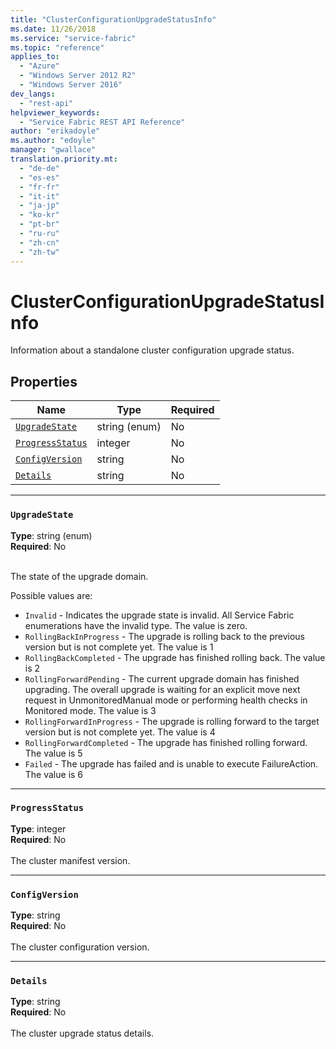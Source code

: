 ```yaml
---
title: "ClusterConfigurationUpgradeStatusInfo"
ms.date: 11/26/2018
ms.service: "service-fabric"
ms.topic: "reference"
applies_to: 
  - "Azure"
  - "Windows Server 2012 R2"
  - "Windows Server 2016"
dev_langs: 
  - "rest-api"
helpviewer_keywords: 
  - "Service Fabric REST API Reference"
author: "erikadoyle"
ms.author: "edoyle"
manager: "gwallace"
translation.priority.mt: 
  - "de-de"
  - "es-es"
  - "fr-fr"
  - "it-it"
  - "ja-jp"
  - "ko-kr"
  - "pt-br"
  - "ru-ru"
  - "zh-cn"
  - "zh-tw"
---
```

# ClusterConfigurationUpgradeStatusInfo

Information about a standalone cluster configuration upgrade status.

## Properties
| Name | Type | Required |
| --- | --- | --- |
| [`UpgradeState`](#upgradestate) | string (enum) | No |
| [`ProgressStatus`](#progressstatus) | integer | No |
| [`ConfigVersion`](#configversion) | string | No |
| [`Details`](#details) | string | No |

____
### `UpgradeState`
__Type__: string (enum) <br/>
__Required__: No<br/>
<br/>


The state of the upgrade domain.

Possible values are: 

  - `Invalid` - Indicates the upgrade state is invalid. All Service Fabric enumerations have the invalid type. The value is zero.
  - `RollingBackInProgress` - The upgrade is rolling back to the previous version but is not complete yet. The value is 1
  - `RollingBackCompleted` - The upgrade has finished rolling back. The value is 2
  - `RollingForwardPending` - The current upgrade domain has finished upgrading. The overall upgrade is waiting for an explicit move next request in UnmonitoredManual mode or performing health checks in Monitored mode. The value is 3
  - `RollingForwardInProgress` - The upgrade is rolling forward to the target version but is not complete yet. The value is 4
  - `RollingForwardCompleted` - The upgrade has finished rolling forward. The value is 5
  - `Failed` - The upgrade has failed and is unable to execute FailureAction. The value is 6



____
### `ProgressStatus`
__Type__: integer <br/>
__Required__: No<br/>
<br/>
The cluster manifest version.

____
### `ConfigVersion`
__Type__: string <br/>
__Required__: No<br/>
<br/>
The cluster configuration version.

____
### `Details`
__Type__: string <br/>
__Required__: No<br/>
<br/>
The cluster upgrade status details.
